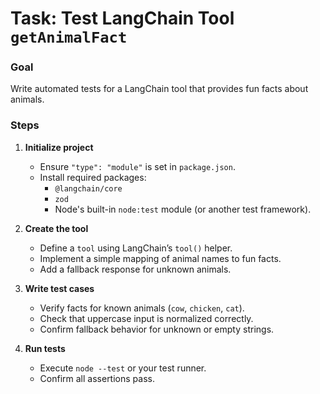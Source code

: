 # Task: Test LangChain Tool `getAnimalFact`

### Goal

Write automated tests for a LangChain tool that provides fun facts about animals.

### Steps

1. **Initialize project**

   - Ensure `"type": "module"` is set in `package.json`.
   - Install required packages:
     - `@langchain/core`
     - `zod`
     - Node's built-in `node:test` module (or another test framework).

2. **Create the tool**

   - Define a `tool` using LangChain’s `tool()` helper.
   - Implement a simple mapping of animal names to fun facts.
   - Add a fallback response for unknown animals.

3. **Write test cases**

   - Verify facts for known animals (`cow`, `chicken`, `cat`).
   - Check that uppercase input is normalized correctly.
   - Confirm fallback behavior for unknown or empty strings.

4. **Run tests**

   - Execute `node --test` or your test runner.
   - Confirm all assertions pass.
